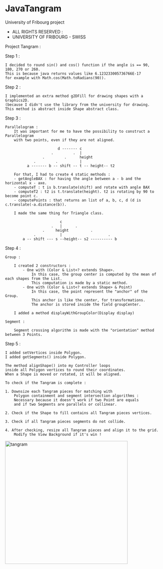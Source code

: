 # JavaTangram
University of Fribourg project 


 * ALL RIGHTS RESERVED :
 * UNIVERSITY OF FRIBOURG - SWISS

Project Tangram :

Step 1 :

    I decided to round sin() and cos() function if the angle is == 90, 180, 270 or 260.
    This is because java returns values like 6.123233005736766E-17
    for example with Math.cos(Math.toRadians(90)).

Step 2 :

    I implemented an extra method g2DFill for drawing shapes with a Graphics2D.
    (because I didn't use the library from the university for drawing.
    This method is abstract inside Shape abstract class.

Step 3 :

    Parallelogram :
        It was important for me to have the possibility to construct a Parallelogram
        with two points, even if they are not aligned.

                            d ------- c
                         .         .  |
                     .         .      height
                 .         .          |
              a ------- b -- shift -- t -- height-- t2

        For that, I had to create 4 static methods :
        - getAngleBAX : for having the angle between a - b and the horizontal x - axe.
        - computeT : t is b.translate(shift) and rotate with angle BAX
        - computeT2 : t2 is t.translate(height). t2 is rotating by 90 to become point c.
        - computePoints : that returns an list of a, b, c, d (d is c.translate(-a.distance(b)).

        I made the same thing for Triangle class.

                             c
                         .   |      .
                     .     height          .
                 .           |                     .
            a -- shift --- s --height-- s2 ---------- b

Step 4 :

    Group :

        I created 2 constructors :
            - One with (Color & List<? extends Shape>.
                In this case, the group center is computed by the mean of each shapes from the List.
                This computation is made by a static method.
            - One with (Color & List<? extends Shape> & Point)
                In this case, the point represent the "anchor" of the Group.
                This anchor is like the center, for transformations.
                The anchor is stored inside the field groupCenter.

        I added a method displayWithGroupColor(Display display)

    Segment :

        Segment crossing algorithm is made with the "orientation" method between 3 Points.


Step 5 :

    I added setVertices inside Polygon.
    I added getSegments() inside Polygon.

    The method alignShape() into my Controller loops
    inside all Polygon vertices to round their coordinates.
    When a Shape is moved or rotated, it will be aligned.

    To check if the Tangram is complete :

    1. Downsize each Tangram pieces for matching with
        Polygon containment and segment intersection algorithms :
        Necessary because it doesn't work if two Point are equals
        and if two Segments are parallels or collinear.

    2. Check if the Shape to fill contains all Tangram pieces vertices.

    3. Check if all Tangram pieces segments do not collide.

    4. After checking, resize all Tangram pieces and align it to the grid.
        Modify the View Background if it's win !



<img src="https://github.com/PixelPolo/TangramGame/blob/main/tangram.png" alt="tangram" width="400">



